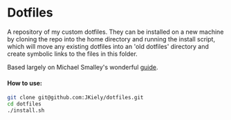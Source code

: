 <h1> Dotfiles </h1>

A repository of my custom dotfiles. They can be installed on a new machine by cloning the repo into the home directory and running the install script, which will move any existing dotfiles into an 'old dotfiles' directory and create symbolic links to the files in this folder.

Based largely on Michael Smalley's wonderful [guide](http://blog.smalleycreative.com/tutorials/using-git-and-github-to-manage-your-dotfiles/).

<h4> How to use: </h4>

```bash
git clone git@github.com:JKiely/dotfiles.git
cd dotfiles
./install.sh
```